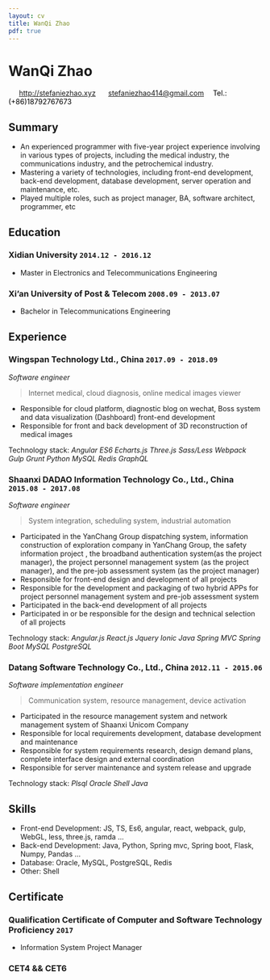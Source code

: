 ```yaml
---
layout: cv
title: WanQi Zhao
pdf: true
---
```

# WanQi Zhao

<div id="webaddress">
<i class="fi-home" style="margin-left:1em"></i>
<a href="http://stefaniezhao.xyz" style="margin-left:0.5em">http://stefaniezhao.xyz</a>
<i class="fi-mail" style="margin-left:1em"></i>
<a href="stefaniezhao414@gmail.com" style="margin-left:0.5em">stefaniezhao414@gmail.com</a>
<span style="color: black;margin-left: 1em;">Tel.:(+86)18792767673</span> 
</div>

## Summary
- An experienced programmer with five-year project experience involving in various types of projects, including the medical industry, the communications industry, and the petrochemical industry.
- Mastering a variety of technologies, including front-end development, back-end development, database development, server operation and maintenance, etc.
- Played multiple roles, such as project manager, BA, software architect, programmer, etc

## Education

### __Xidian University__ `2014.12 - 2016.12`

- Master in Electronics and Telecommunications Engineering

### __Xi’an University of Post & Telecom__ `2008.09 - 2013.07`

- Bachelor in Telecommunications Engineering


## Experience

### __Wingspan Technology Ltd., China__  `2017.09 - 2018.09`
_Software engineer_<br>
> Internet medical, cloud diagnosis, online medical images viewer
-   Responsible for cloud platform, diagnostic blog on wechat, Boss system and data visualization (Dashboard) front-end development
-   Responsible for front and back development of 3D reconstruction of medical images

Technology stack: _Angular ES6 Echarts.js Three.js Sass/Less Webpack Gulp Grunt Python MySQL Redis GraphQL_

### __Shaanxi DADAO Information Technology Co., Ltd., China__ `2015.08 - 2017.08`
_Software engineer_<br>
> System integration, scheduling system, industrial automation
-   Participated in the YanChang Group dispatching system, information construction of exploration company in YanChang Group, the safety information project , the broadband authentication system(as the project manager), the project personnel management system (as the project manager), and the pre-job assessment system (as the project manager)
-   Responsible for front-end design and development of all projects
-   Responsible for the development and packaging of two hybrid APPs for project personnel management system and pre-job assessment system
-   Participated in the back-end development of all projects
-   Participated in or be responsible for the design and technical selection of all projects

Technology stack: _Angular.js React.js Jquery Ionic Java Spring MVC Spring Boot MySQL PostgreSQL_
### __Datang Software Technology Co., Ltd., China__ `2012.11 - 2015.06`
_Software implementation engineer_<br>
> Communication system, resource management, device activation
- Participated in the resource management system and network management system of Shaanxi Unicom Company
- Responsible for local requirements development, database development and maintenance
- Responsible for system requirements research, design demand plans, complete interface design and external coordination
- Responsible for server maintenance and system release and upgrade

Technology stack: _Plsql Oracle Shell Java_

## Skills

-   Front-end Development: JS, TS, Es6, angular, react, webpack, gulp, WebGL, less, three.js, ramda ...
-   Back-end Development: Java, Python, Spring mvc, Spring boot, Flask, Numpy, Pandas ...
-   Database: Oracle, MySQL, PostgreSQL, Redis
-   Other: Shell

## Certificate

### __Qualification Certificate of Computer and Software Technology Proficiency__   `2017`

- Information System Project Manager

### __CET4 && CET6__


